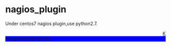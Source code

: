 nagios_plugin
======
Under centos7 nagios plugin,use python2.7.
                                


<div style="text-align:right;"><a href="https://www.ktianc.com">K</a></div>
<div style="background-color: blue;">Programming rich life.</div>


